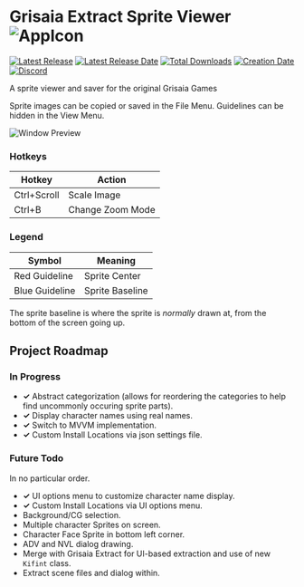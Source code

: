 # Grisaia Extract Sprite Viewer ![AppIcon](https://i.imgur.com/fDnJLIe.png)

[![Latest Release](https://img.shields.io/github/release-pre/trigger-death/GrisaiaSpriteViewer.svg?style=flat&label=version)](https://github.com/trigger-death/GrisaiaSpriteViewer/releases/latest)
[![Latest Release Date](https://img.shields.io/github/release-date-pre/trigger-death/GrisaiaSpriteViewer.svg?style=flat&label=released)](https://github.com/trigger-death/GrisaiaSpriteViewer/releases/latest)
[![Total Downloads](https://img.shields.io/github/downloads/trigger-death/GrisaiaSpriteViewer/total.svg?style=flat)](https://github.com/trigger-death/GrisaiaSpriteViewer/releases)
[![Creation Date](https://img.shields.io/badge/created-january%202019-A642FF.svg?style=flat)](https://github.com/trigger-death/GrisaiaSpriteViewer/commit/d198e42a6b3193d435c0c804407c50d383bd3de8)
[![Discord](https://img.shields.io/discord/436949335947870238.svg?style=flat&logo=discord&label=chat&colorB=7389DC&link=https://discord.gg/vB7jUbY)](https://discord.gg/vB7jUbY)

A sprite viewer and saver for the original Grisaia Games

Sprite images can be copied or saved in the File Menu. Guidelines can be hidden in the View Menu.

![Window Preview](https://i.imgur.com/k6pBIQC.png)

### Hotkeys

| Hotkey | Action |
| --- | --- |
| Ctrl+Scroll | Scale Image |
| Ctrl+B | Change Zoom Mode |

### Legend

| Symbol | Meaning |
| --- | --- |
| Red Guideline | Sprite Center |
| Blue Guideline | Sprite Baseline |

The sprite baseline is where the sprite is *normally* drawn at, from the bottom of the screen going up.

## Project Roadmap

### In Progress

* **✓** Abstract categorization (allows for reordering the categories to help find uncommonly occuring sprite parts).
* **✓** Display character names using real names.
* **✓** Switch to MVVM implementation.
* **✓** Custom Install Locations via json settings file.

### Future Todo

In no particular order.

* **✓** UI options menu to customize character name display.
* **✓** Custom Install Locations via UI options menu.
* Background/CG selection.
* Multiple character Sprites on screen.
* Character Face Sprite in bottom left corner.
* ADV and NVL dialog drawing.
* Merge with Grisaia Extract for UI-based extraction and use of new `Kifint` class.
* Extract scene files and dialog within.
